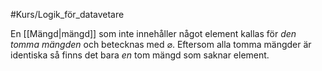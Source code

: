 #Kurs/Logik_för_datavetare 

En [[Mängd|mängd]] som inte innehåller något element kallas för *den tomma mängden* och betecknas med $\varnothing$. Eftersom alla tomma mängder är identiska så finns det bara *en* tom mängd som saknar element.
